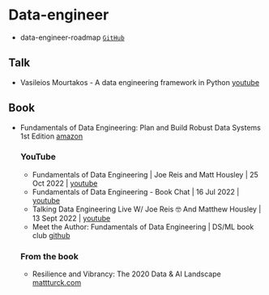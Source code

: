 # Data-engineer

- data-engineer-roadmap [`GitHub`](https://github.com/datastacktv/data-engineer-roadmap)
## Talk
- Vasileios Mourtakos - A data engineering framework in Python [youtube](https://youtu.be/NWJ5LoV58Ps)
## Book
- Fundamentals of Data Engineering: Plan and Build Robust Data Systems 1st Edition [amazon](https://www.amazon.com/Fundamentals-Data-Engineering-Robust-Systems/dp/1098108302)
  ### YouTube
  - Fundamentals of Data Engineering | Joe Reis and Matt Housley | 25 Oct 2022 | [youtube](https://youtu.be/mPSzL8Lurs0)
  - Fundamentals of Data Engineering - Book Chat | 16 Jul 2022 | [youtube](https://www.youtube.com/live/QavWnLY-Zsg?feature=share)
  - Talking Data Engineering Live W/ Joe Reis 🤓 And Matthew Housley | 13 Sept 2022 | [youtube](https://www.youtube.com/live/tlUP39Gfp0U?feature=share)
  - Meet the Author: Fundamentals of Data Engineering | DS/ML book club [github](https://youtu.be/UtAcCO-aNec)
  ### From the book
  - Resilience and Vibrancy: The 2020 Data & AI Landscape [mattturck.com](https://mattturck.com/data2020/)
